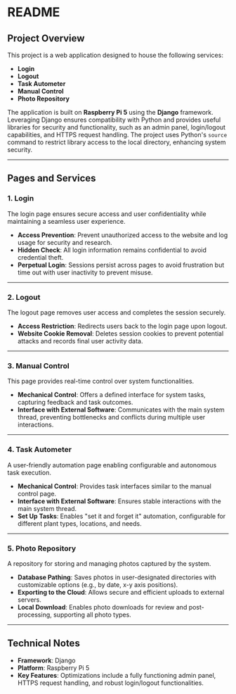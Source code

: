 # README

## Project Overview
This project is a web application designed to house the following services:
- **Login**
- **Logout**
- **Task Autometer**
- **Manual Control**
- **Photo Repository**

The application is built on **Raspberry Pi 5** using the **Django** framework. Leveraging Django ensures compatibility with Python and provides useful libraries for security and functionality, such as an admin panel, login/logout capabilities, and HTTPS request handling. The project uses Python's `source` command to restrict library access to the local directory, enhancing system security.

---

## Pages and Services

### 1. Login
The login page ensures secure access and user confidentiality while maintaining a seamless user experience.
- **Access Prevention**: Prevent unauthorized access to the website and log usage for security and research.
- **Hidden Check**: All login information remains confidential to avoid credential theft.
- **Perpetual Login**: Sessions persist across pages to avoid frustration but time out with user inactivity to prevent misuse.

---

### 2. Logout
The logout page removes user access and completes the session securely.
- **Access Restriction**: Redirects users back to the login page upon logout.
- **Website Cookie Removal**: Deletes session cookies to prevent potential attacks and records final user activity data.

---

### 3. Manual Control
This page provides real-time control over system functionalities.
- **Mechanical Control**: Offers a defined interface for system tasks, capturing feedback and task outcomes.
- **Interface with External Software**: Communicates with the main system thread, preventing bottlenecks and conflicts during multiple user interactions.

---

### 4. Task Autometer
A user-friendly automation page enabling configurable and autonomous task execution.
- **Mechanical Control**: Provides task interfaces similar to the manual control page.
- **Interface with External Software**: Ensures stable interactions with the main system thread.
- **Set Up Tasks**: Enables "set it and forget it" automation, configurable for different plant types, locations, and needs.

---

### 5. Photo Repository
A repository for storing and managing photos captured by the system.
- **Database Pathing**: Saves photos in user-designated directories with customizable options (e.g., by date, x-y axis positions).
- **Exporting to the Cloud**: Allows secure and efficient uploads to external servers.
- **Local Download**: Enables photo downloads for review and post-processing, supporting all photo types.

---

## Technical Notes
- **Framework**: Django
- **Platform**: Raspberry Pi 5
- **Key Features**: Optimizations include a fully functioning admin panel, HTTPS request handling, and robust login/logout functionalities.
